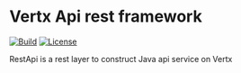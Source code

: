 # Vertx Api rest framework

[![Build](https://travis-ci.org/CalabashFox/vertx-restapi.svg?branch=v1.0)](https://travis-ci.org/CalabashFox/vertx-restapi)
[![License](https://img.shields.io/badge/License-MIT-blue.svg?style=flat-square)](https://opensource.org/licenses/MIT)

RestApi is a rest layer to construct Java api service on Vertx